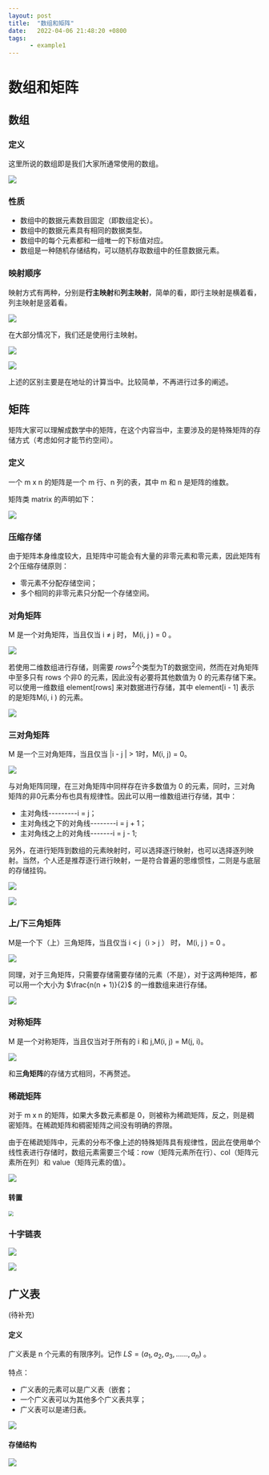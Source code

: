 ```yaml
---
layout: post
title:  "数组和矩阵"
date:   2022-04-06 21:48:20 +0800
tags:
      - example1
---
```


# 数组和矩阵



## 数组

### 定义

这里所说的数组即是我们大家所通常使用的数组。

![](.\assets\数组定义.png)

### 性质

- 数组中的数据元素数目固定（即数组定长）。
- 数组中的数据元素具有相同的数据类型。
- 数组中的每个元素都和一组唯一的下标值对应。
- 数组是一种随机存储结构，可以随机存取数组中的任意数据元素。



### 映射顺序

映射方式有两种，分别是**行主映射**和**列主映射**，简单的看，即行主映射是横着看，列主映射是竖着看。

![](.\assets\映射.png)

在大部分情况下，我们还是使用行主映射。

![](.\assets\行优先.png)



![](.\assets\列优先.png)



上述的区别主要是在地址的计算当中。比较简单，不再进行过多的阐述。



## 矩阵

矩阵大家可以理解成数学中的矩阵，在这个内容当中，主要涉及的是特殊矩阵的存储方式（考虑如何才能节约空间）。

### 定义

一个 m x n 的矩阵是一个 m 行、n 列的表，其中 m 和 n 是矩阵的维数。

矩阵类 matrix 的声明如下：

![](.\assets\矩阵.png)



### 压缩存储

由于矩阵本身维度较大，且矩阵中可能会有大量的非零元素和零元素，因此矩阵有2个压缩存储原则：

- 零元素不分配存储空间；
- 多个相同的非零元素只分配一个存储空间。



### 对角矩阵

M 是一个对角矩阵，当且仅当 i ≠ j 时， M(i, j ) = 0 。

![](.\assets\对角.png)

若使用二维数组进行存储，则需要 $rows^2$个类型为T的数据空间，然而在对角矩阵中至多只有 rows 个非0 的元素，因此没有必要将其他数值为 0 的元素存储下来。可以使用一维数组 element[rows] 来对数据进行存储，其中 element[i - 1] 表示的是矩阵M(i, i ) 的元素。

![](.\assets\对角类.png)





### 三对角矩阵

M 是一个三对角矩阵，当且仅当 |i - j | > 1时，M(i, j) = 0。

![](.\assets\三对角.png)

与对角矩阵同理，在三对角矩阵中同样存在许多数值为 0 的元素，同时，三对角矩阵的非0元素分布也具有规律性。因此可以用一维数组进行存储，其中：

- 主对角线---------i = j；
- 主对角线之下的对角线--------i = j + 1；
- 主对角线之上的对角线-------i = j - 1;

另外，在进行矩阵到数组的元素映射时，可以选择逐行映射，也可以选择逐列映射。当然，个人还是推荐逐行进行映射，一是符合普遍的思维惯性，二则是与底层的存储挂钩。

![](.\assets\三对角get.png)

![](.\assets\三对角1.png)





### 上/下三角矩阵

M是一个下（上）三角矩阵，当且仅当 i < j（i > j ） 时， M(i, j ) = 0 。

![](.\assets\三角.png)

同理，对于三角矩阵，只需要存储需要存储的元素（不是），对于这两种矩阵，都可以用一个大小为 $\frac{n(n + 1)}{2}$ 的一维数组来进行存储。

![](.\assets\三角1.png)





### 对称矩阵

M 是一个对称矩阵，当且仅当对于所有的 i 和 j,M(i, j) = M(j, i)。

![](.\assets\对称.png)

和**三角矩阵**的存储方式相同，不再赘述。



### 稀疏矩阵

对于 m x n 的矩阵，如果大多数元素都是 0，则被称为稀疏矩阵，反之，则是稠密矩阵。在稀疏矩阵和稠密矩阵之间没有明确的界限。

由于在稀疏矩阵中，元素的分布不像上述的特殊矩阵具有规律性，因此在使用单个线性表进行存储时，数组元素需要三个域：row（矩阵元素所在行）、col（矩阵元素所在列）和 value（矩阵元素的值）。

![](.\assets\稀疏.png)



#### 转置

<img src=".\assets\专职.png" style="zoom:60%;" />





### 十字链表

![](.\assets\十字链表.png)



![](.\assets\十字链表1.png)



## 广义表

(待补充)

#### 定义

广义表是 n 个元素的有限序列。记作 $LS = (a_1, a_2, a_3,......,a_n)$ 。

特点：

- 广义表的元素可以是广义表（嵌套；
- 一个广义表可以为其他多个广义表共享；
- 广义表可以是递归表。



![](.\assets\广义表.png)



#### 存储结构

![](.\assets\广义表1.png)





